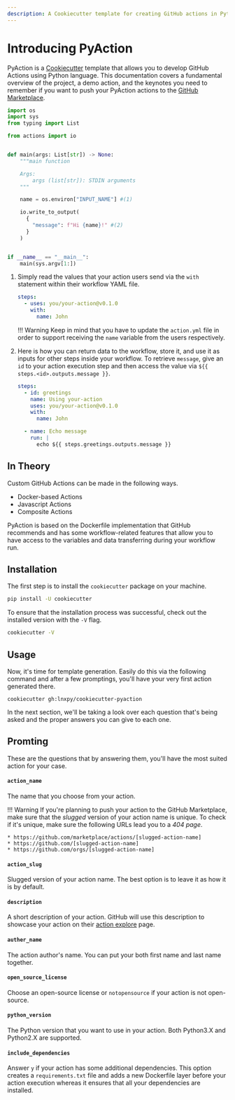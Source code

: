 ```yaml
---
description: A Cookiecutter template for creating GitHub actions in Python!
---
```


# Introducing PyAction
PyAction is a [Cookiecutter](https://cookiecutter.io) template that allows you to develop GitHub Actions using Python language. This documentation covers a fundamental overview of the project, a demo action, and the keynotes you need to remember if you want to push your PyAction actions to the [GitHub Marketplace](https://github.com/marketplace).


```python title="my-awesome-action/main.py"
import os
import sys
from typing import List

from actions import io


def main(args: List[str]) -> None:
    """main function

    Args:
        args (list[str]): STDIN arguments
    """

    name = os.environ["INPUT_NAME"] #(1)

    io.write_to_output(
      {
        "message": f"Hi {name}!" #(2)
      }
    )


if __name__ == "__main__":
    main(sys.argv[1:])
```

1.  Simply read the values that your action users send via the `with` statement within their workflow YAML file.

    ```yaml hl_lines="4" title=".github/workflows/main.yml"
    steps:
      - uses: you/your-action@v0.1.0
        with:
          name: John
    ```

    !!! Warning
        Keep in mind that you have to update the `action.yml` file in order to support receiving the `name` variable from the users respectively.

2.  Here is how you can return data to the workflow, store it, and use it as inputs for other steps inside your workflow. To retrieve `message`, give an `id` to your action execution step and then access the value via `${{ steps.<id>.outputs.message }}`.

    ```yaml hl_lines="2 6 10" title=".github/workflows/main.yml"
    steps:
      - id: greetings
        name: Using your-action
        uses: you/your-action@v0.1.0
        with:
          name: John

      - name: Echo message
        run: |
          echo ${{ steps.greetings.outputs.message }}

    ```

## In Theory
Custom GitHub Actions can be made in the following ways.

* Docker-based Actions
* Javascript Actions
* Composite Actions

PyAction is based on the Dockerfile implementation that GitHub recommends and has some workflow-related features that allow you to have access to the variables and data transferring during your workflow run.

## Installation
The first step is to install the `cookiecutter` package on your machine.

```bash
pip install -U cookiecutter
```

To ensure that the installation process was successful, check out the installed version with the `-V` flag.

```bash
cookiecutter -V
```

## Usage
Now, it's time for template generation. Easily do this via the following command and after a few promptings, you'll have your very first action generated there.

```
cookiecutter gh:lnxpy/cookiecutter-pyaction
```

In the next section, we'll be taking a look over each question that's being asked and the proper answers you can give to each one.

## Promting
These are the questions that by answering them, you'll have the most suited action for your case.

#### `action_name`
The name that you choose from your action.

!!! Warning
    If you're planning to push your action to the GitHub Marketplace, make sure that the _slugged_ version of your action name is unique. To check if it's unique, make sure the following URLs lead you to a _404 page_.

    * https://github.com/marketplace/actions/[slugged-action-name]
    * https://github.com/[slugged-action-name]
    * https://github.com/orgs/[slugged-action-name]

#### `action_slug`
Slugged version of your action name. The best option is to leave it as how it is by default.

#### `description`
A short description of your action. GitHub will use this description to showcase your action on their [action explore](https://github.com/marketplace/actions/) page.

#### `auther_name`
The action author's name. You can put your both first name and last name together.

#### `open_source_license`
Choose an open-source license or `notopensource` if your action is not open-source.

#### `python_version`
The Python version that you want to use in your action. Both Python3.X and Python2.X are supported.

#### `include_dependencies`
Answer `y` if your action has some additional dependencies. This option creates a `requirements.txt` file and adds a new Dockerfile layer before your action execution whereas it ensures that all your dependencies are installed.
